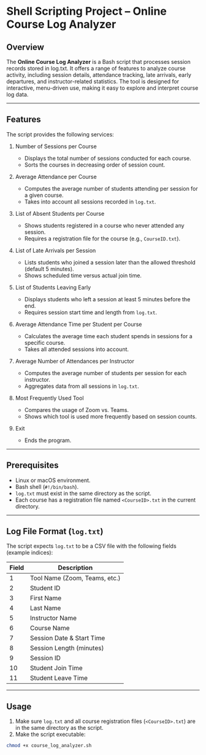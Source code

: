 # Shell Scripting Project – Online Course Log Analyzer

## Overview
The **Online Course Log Analyzer** is a Bash script that processes session records stored in log.txt. It offers a range of features to analyze course activity, including session details, attendance tracking, late arrivals, early departures, and instructor-related statistics. The tool is designed for interactive, menu-driven use, making it easy to explore and interpret course log data.

---

## Features
The script provides the following services:

1. Number of Sessions per Course
      - Displays the total number of sessions conducted for each course.
      - Sorts the courses in decreasing order of session count.

2. Average Attendance per Course
      - Computes the average number of students attending per session for a given course.
      - Takes into account all sessions recorded in `log.txt`.

3. List of Absent Students per Course
      - Shows students registered in a course who never attended any session.
      - Requires a registration file for the course (e.g., `CourseID.txt`).

4. List of Late Arrivals per Session
      - Lists students who joined a session later than the allowed threshold (default 5 minutes).
      - Shows scheduled time versus actual join time.

5. List of Students Leaving Early
      - Displays students who left a session at least 5 minutes before the end.
      - Requires session start time and length from `log.txt`.

6. Average Attendance Time per Student per Course
      - Calculates the average time each student spends in sessions for a specific course.
      - Takes all attended sessions into account.

7. Average Number of Attendances per Instructor
      - Computes the average number of students per session for each instructor.
      - Aggregates data from all sessions in `log.txt`.

8. Most Frequently Used Tool
      - Compares the usage of Zoom vs. Teams.
      - Shows which tool is used more frequently based on session counts.

9. Exit
      - Ends the program.

---

## Prerequisites
- Linux or macOS environment.
- Bash shell (`#!/bin/bash`).
- `log.txt` must exist in the same directory as the script.
- Each course has a registration file named `<CourseID>.txt` in the current directory.

---

## Log File Format (`log.txt`)
The script expects `log.txt` to be a CSV file with the following fields (example indices):

| Field | Description |
|-------|-------------|
| 1     | Tool Name (Zoom, Teams, etc.) |
| 2     | Student ID |
| 3     | First Name |
| 4     | Last Name |
| 5     | Instructor Name |
| 6     | Course Name |
| 7     | Session Date & Start Time |
| 8     | Session Length (minutes) |
| 9     | Session ID |
| 10    | Student Join Time |
| 11    | Student Leave Time |

---

## Usage

1. Make sure `log.txt` and all course registration files (`<CourseID>.txt`) are in the same directory as the script.
2. Make the script executable:

```bash
chmod +x course_log_analyzer.sh
